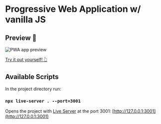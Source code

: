 # Progressive Web Application w/ vanilla JS

## Preview 👀

![PWA app preview](https://user-images.githubusercontent.com/85896378/152394403-18094434-ce6b-404e-a3ae-e7a779f1820f.gif)

[Try it out yourself! 👆](https://pwa-practice-a4a77.web.app/)

## Available Scripts

In the project directory run:

### `npx live-server . --port=3001`

Opens the project with [Live Server](https://www.npmjs.com/package/live-server) at the port 3001: [http://127.0.0.1:3001](http://127.0.0.1:3001)
